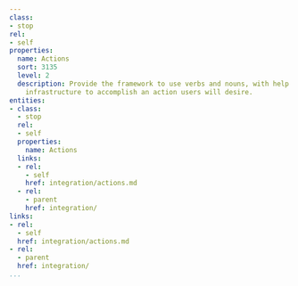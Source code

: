 ```yaml
---
class:
- stop
rel:
- self
properties:
  name: Actions
  sort: 3135
  level: 2
  description: Provide the framework to use verbs and nouns, with help text, and webhook
    infrastructure to accomplish an action users will desire.
entities:
- class:
  - stop
  rel:
  - self
  properties:
    name: Actions
  links:
  - rel:
    - self
    href: integration/actions.md
  - rel:
    - parent
    href: integration/
links:
- rel:
  - self
  href: integration/actions.md
- rel:
  - parent
  href: integration/
...
```


